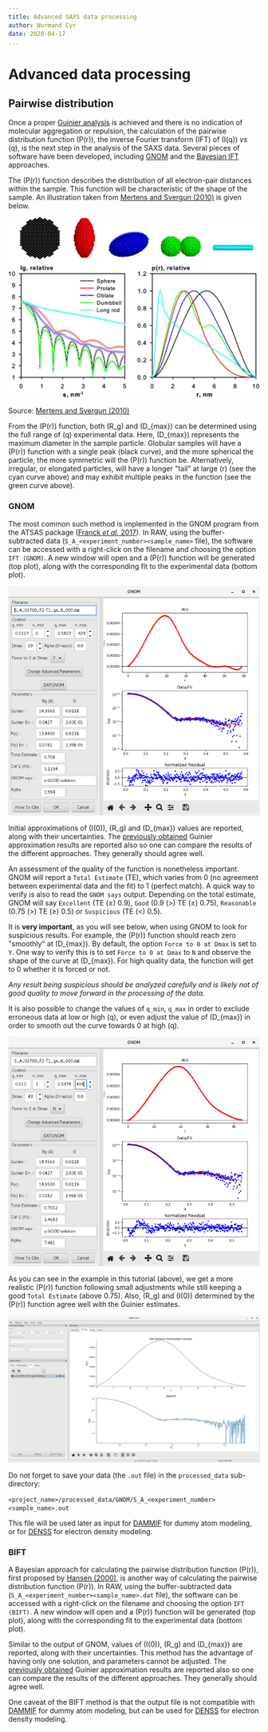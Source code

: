 ```yaml
---
title: Advanced SAXS data processing
author: Normand Cyr
date: 2020-04-17
...
```


# Advanced data processing

## Pairwise distribution

Once a proper [Guinier analysis](basic_data_processing.md#guinier-analysis) is achieved and there is no indication of molecular aggregation or repulsion, the calculation of the pairwise distribution function \(P(r)\), the inverse Fourier transform (IFT) of \(I(q)\) *vs* \(q\), is the next step in the analysis of the SAXS data.  Several pieces of software have been developed, including [GNOM](#gnom) and the [Bayesian IFT](#bift) approaches.

The \(P(r)\) function describes the distribution of all electron-pair distances within the sample. This function will be characteristic of the shape of the sample. An illustration taken from [Mertens and Svergun (2010)] is given below.

![I(q) vs q, P(r) function](img/Iq-q_shapes.jpg)

Source: [Mertens and Svergun (2010)]

From the \(P(r)\) function, both \(R_g\) and \(D_{max}\) can be determined using the full range of \(q\) experimental data. Here, \(D_{max}\) represents the maximum diameter in the sample particle. Globular samples will have a \(P(r)\) function with a single peak (black curve), and the more spherical the particle, the more symmetric will the \(P(r)\) function be. Alternatively, irregular, or elongated particles, will have a longer "tail" at large \(r\) (see the cyan curve above) and may exhibit multiple peaks in the function (see the green curve above).


### GNOM

The most common such method is implemented in the GNOM program from the ATSAS package ([Franck *et al.* 2017]). In RAW, using the buffer-subtracted data (`S_A_<experiment_number><sample_name>` file), the software can be accessed with a right-click on the filename and choosing the option `IFT (GNOM)`. A new window will open and a \(P(r)\) function will be generated (top plot), along with the corresponding fit to the experimental data (bottom plot).

![](img/gnom_window.png)

Initial approximations of \(I(0)\), \(R_g\) and \(D_{max}\) values are reported, along with their uncertainties. The [previously obtained](basic_data_processing.md#guinier-analysis) Guinier approximation results are reported also so one can compare the results of the different approaches. They generally should agree well.

An assessment of the quality of the function is nonetheless important. GNOM will report a `Total Estimate` (TE), which varies from 0 (no agreement between experimental data and the fit) to 1 (perfect match). A quick way to verify is also to read the `GNOM says` output. Depending on the total estimate, GNOM will say `Excellent` (TE \(≥\) 0.9), `Good` (0.9 \(>\) TE \(≥\) 0.75), `Reasonable` (0.75 \(>\) TE \(≥\) 0.5) or `Suspicious` (TE \(<\) 0.5).

It is **very important**, as you will see below, when using GNOM to look for suspicious results. For example, the \(P(r)\) function should reach zero "smoothly" at \(D_{max}\). By default, the option `Force to 0 at Dmax` is set to `Y`. One way to verify this is to set `Force to 0 at Dmax` to `N` and observe the shape of the curve at \(D_{max}\). For high quality data, the function will get to 0 whether it is forced or not.

*Any result being suspicious should be analyzed carefully and is likely not of good quality to move forward in the processing of the data.*

It is also possible to change the values of `q_min`, `q_max` in order to exclude erroneous data at low or high \(q\), or even adjust the value of \(D_{max}\) in order to smooth out the curve towards 0 at high \(q\).

![](img/gnom_window_adj.png)

As you can see in the example in this tutorial (above), we get a more realistic \(P(r)\) function following small adjustments while still keeping a good `Total Estimate` (above 0.75). Also, \(R_g\) and \(I(0)\) determined by the \(P(r)\) function agree well with the Guinier estimates.

![](img/GNOM.png)

Do not forget to save your data (the `.out` file) in the `processed_data` sub-directory:

`<project_name>/processed_data/GNOM/S_A_<experiment_number><sample_name>.out`

This file will be used later as input for [DAMMIF](modeling_with_dammif.md) for dummy atom modeling, or for [DENSS](modeling_with_denss.md) for electron density modeling.


### BIFT

A Bayesian approach for calculating the pairwise distribution function \(P(r)\), first proposed by [Hansen (2000)], is another way of calculating the pairwise distribution function \(P(r)\). In RAW, using the buffer-subtracted data (`S_A_<experiment_number><sample_name>.dat` file), the software can be accessed with a right-click on the filename and choosing the option `IFT (BIFT)`. A new window will open and a \(P(r)\) function will be generated (top plot), along with the corresponding fit to the experimental data (bottom plot).

Similar to the output of GNOM, values of \(I(0)\), \(R_g\) and \(D_{max}\) are reported, along with their uncertainties. This method has the advantage of having only one solution, and parameters cannot be adjusted. The [previously obtained](basic_data_processing.md#guinier-analysis) Guinier approximation results are reported also so one can compare the results of the different approaches. They generally should agree well.

One caveat of the BIFT method is that the output file is not compatible with [DAMMIF](modeling_with_dammif.md) for dummy atom modeling, but can be used for [DENSS](modeling_with_denss.md) for electron density modeling.


[Franck *et al.* 2017]: https://www.ncbi.nlm.nih.gov/pubmed/28808438
[Hansen (2000)]: https://doi.org/10.1107/S0021889800012930
[Mertens and Svergun (2010)]: https://www.ncbi.nlm.nih.gov/pubmed/20558299
